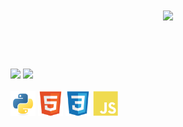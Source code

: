 <h1 align="center">
    <img src="https://readme-typing-svg.herokuapp.com/?font=Righteous&size=35&center=true&vCenter=true&width=500&height=70&duration=4000&color=F773E7FD&lines=Olá!+👋🏽;+Eu+sou+a+Ellóra!;"/>
</h1>
<br/><br/><br/>
<div>
  <img height="150em" src="https://github-readme-stats.vercel.app/api?username=olie-dc&show_icons=true&theme=dracula&include_all_commits=true&count_private=true"/>
  <img height="120em" src="https://github-readme-stats.vercel.app/api/top-langs/?username=olie-dc&layout=compact&langs_count=7&theme=dracula"/>
</div>


<div style="display: inline_block"><br>
  <img align="center" alt="ello-Python" heigth="30" width="40" src="https://raw.githubusercontent.com/devicons/devicon/master/icons/python/python-original.svg">
  <img align="center" alt="ello-HTML" heigth="30" width="40" src="https://raw.githubusercontent.com/devicons/devicon/master/icons/html5/html5-original.svg">
  <img align="center" alt="ello-CSS" heigth="30" width="40" src="https://raw.githubusercontent.com/devicons/devicon/master/icons/css3/css3-original.svg">
  <img align="center" alt="java-script" heigth="30" width="40" src="https://raw.githubusercontent.com/devicons/devicon/master/icons/javascript/javascript-plain.svg">
</div>

